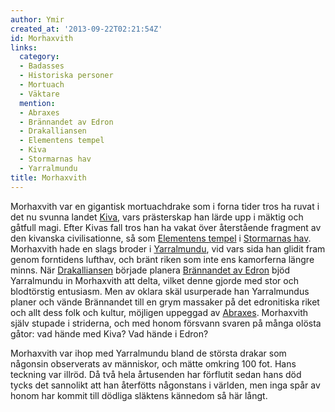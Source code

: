 ```yaml
---
author: Ymir
created_at: '2013-09-22T02:21:54Z'
id: Morhaxvith
links:
  category:
  - Badasses
  - Historiska personer
  - Mortuach
  - Väktare
  mention:
  - Abraxes
  - Brännandet av Edron
  - Drakalliansen
  - Elementens tempel
  - Kiva
  - Stormarnas hav
  - Yarralmundu
title: Morhaxvith
---
```


Morhaxvith var en gigantisk mortuachdrake som i forna tider tros ha ruvat i det nu svunna landet
[Kiva], vars prästerskap han lärde upp i mäktig och gåtfull magi. Efter Kivas fall tros han ha vakat
över återstående fragment av den kivanska civilisationne, så som [Elementens tempel] i [Stormarnas
hav]. Morhaxvith hade en slags broder i [Yarralmundu], vid vars sida han glidit fram genom
forntidens lufthav, och bränt riken som inte ens kamorferna längre minns. När [Drakalliansen]
började planera [Brännandet av Edron] bjöd Yarralmundu in Morhaxvith att delta, vilket denne gjorde
med stor och blodtörstig entusiasm. Men av oklara skäl usurperade han Yarralmundus planer och vände
Brännandet till en grym massaker på det edronitiska riket och allt dess folk och kultur, möjligen
uppeggad av [Abraxes]. Morhaxvith själv stupade i striderna, och med honom försvann svaren på många
olösta gåtor: vad hände med Kiva? Vad hände i Edron?

Morhaxvith var ihop med Yarralmundu bland de största drakar som någonsin observerats av människor,
och mätte omkring 100 fot. Hans teckning var illröd. Då två hela årtusenden har förflutit sedan hans
död tycks det sannolikt att han återfötts någonstans i världen, men inga spår av honom har kommit
till dödliga släktens kännedom så här långt.

  [Kiva]: Kiva
  [Elementens tempel]: Elementens_tempel
  [Stormarnas hav]: Stormarnas_hav
  [Yarralmundu]: Yarralmundu
  [Drakalliansen]: Drakalliansen
  [Brännandet av Edron]: Brännandet_av_Edron
  [Abraxes]: Abraxes